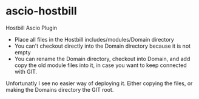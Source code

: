 # ascio-hostbill
Hostbill Ascio Plugin 

* Place all files in the Hostbill includes/modules/Domain directory
* You can't checkout directly into the Domain directory because it is not empty
* You can rename the Domain directory, checkout into Domain, and add copy the old module files into it, in case you want to keep connected with GIT. 

Unfortunatly I see no easier way of deploying it. Either copying the files, or making the Domains directory the GIT root. 
